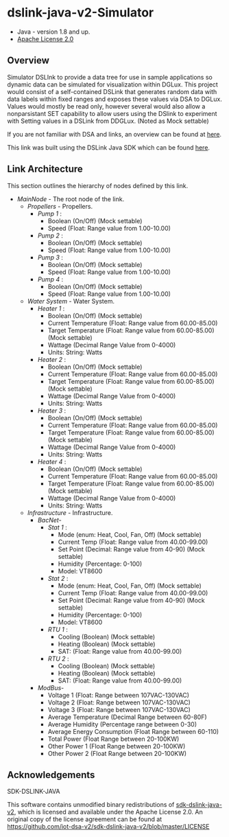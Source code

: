 # dslink-java-v2-Simulator

* Java - version 1.8 and up.
* [Apache License 2.0](http://www.apache.org/licenses/LICENSE-2.0)


## Overview

Simulator DSLInk to provide a data tree for use in sample applications so dynamic data can be
simulated for visualization within DGLux. This project would consist of a self-contained DSLink
that generates random data with data labels within fixed ranges and exposes these values via
DSA to DGLux. Values would mostly be read only, however several would also allow a nonparsistant
SET capability to allow users using the DSlink to experiment with Setting values in a
DSLink from DDGLux. (Noted as Mock settable)

If you are not familiar with DSA and links, an overview can be found at
[here](http://iot-dsa.org/get-started/how-dsa-works).

This link was built using the DSLink Java SDK which can be found
[here](https://github.com/iot-dsa-v2/sdk-dslink-java-v2).


## Link Architecture

This section outlines the hierarchy of nodes defined by this link.

- _MainNode_ - The root node of the link.
  - _Propellers_ - Propellers.
    - _Pump 1_ :
        - Boolean (On/Off) (Mock settable)
        - Speed (Float: Range value from 1.00-10.00)
     - _Pump 2_ :
        - Boolean (On/Off) (Mock settable)
        - Speed (Float: Range value from 1.00-10.00)
     - _Pump 3_ :
        - Boolean (On/Off) (Mock settable)
        - Speed (Float: Range value from 1.00-10.00)
     - _Pump 4_ :
        - Boolean (On/Off) (Mock settable)
        - Speed (Float: Range value from 1.00-10.00)
  - _Water System_ - Water System.
     - _Heater 1_ :
        - Boolean (On/Off) (Mock settable)
        - Current Temperature (Float: Range value from 60.00-85.00)
        - Target Temperature (Float: Range value from 60.00-85.00) (Mock settable)
        - Wattage (Decimal Range Value from 0-4000)
        - Units: String: Watts
    - _Heater 2_ :
        - Boolean (On/Off) (Mock settable)
        - Current Temperature (Float: Range value from 60.00-85.00)
        - Target Temperature (Float: Range value from 60.00-85.00) (Mock settable)
        - Wattage (Decimal Range Value from 0-4000)
        - Units: String: Watts
     - _Heater 3_ :
        - Boolean (On/Off) (Mock settable)
        - Current Temperature (Float: Range value from 60.00-85.00)
        - Target Temperature (Float: Range value from 60.00-85.00) (Mock settable)
        - Wattage (Decimal Range Value from 0-4000)
        - Units: String: Watts
    - _Heater 4_ :
        - Boolean (On/Off) (Mock settable)
        - Current Temperature (Float: Range value from 60.00-85.00)
        - Target Temperature (Float: Range value from 60.00-85.00) (Mock settable)
        - Wattage (Decimal Range Value from 0-4000)
        - Units: String: Watts
  - _Infrastructure_ - Infrastructure.
    - _BacNet_-
        - _Stat 1_ :
            - Mode (enum: Heat, Cool, Fan, Off) (Mock settable)
            - Current Temp (Float: Range value from 40.00-99.00)
            - Set Point (Decimal: Range value from 40-90) (Mock settable)
            - Humidity (Percentage: 0-100)
            - Model: VT8600
        - _Stat 2_ :
            - Mode (enum: Heat, Cool, Fan, Off) (Mock settable)
            - Current Temp (Float: Range value from 40.00-99.00)
            - Set Point (Decimal: Range value from 40-90) (Mock settable)
            - Humidity (Percentage: 0-100)
            - Model: VT8600
        - _RTU 1_ :
            - Cooling (Boolean) (Mock settable)
            - Heating (Boolean) (Mock settable)
            - SAT: (Float: Range value from 40.00-99.00)
        - _RTU 2_ :
            - Cooling (Boolean) (Mock settable)
            - Heating (Boolean) (Mock settable)
            - SAT: (Float: Range value from 40.00-99.00)
    - _ModBus_-
        - Voltage 1 (Float: Range between 107VAC-130VAC)
        - Voltage 2 (Float: Range between 107VAC-130VAC)
        - Voltage 3 (Float: Range between 107VAC-130VAC)
        - Average Temperature (Decimal Range between 60-80F)
        - Average Humidity (Percentage range between 0-30)
        - Average Energy Consumption (Float Range between 60-110)
        - Total Power (Float Range between 20-100KW)
        - Other Power 1 (Float Range between 20-100KW)
        - Other Power 2 (Float Range between 20-100KW)

## Acknowledgements

SDK-DSLINK-JAVA

This software contains unmodified binary redistributions of 
[sdk-dslink-java-v2](https://github.com/iot-dsa-v2/sdk-dslink-java-v2), which is licensed 
and available under the Apache License 2.0. An original copy of the license agreement can be found 
at https://github.com/iot-dsa-v2/sdk-dslink-java-v2/blob/master/LICENSE


